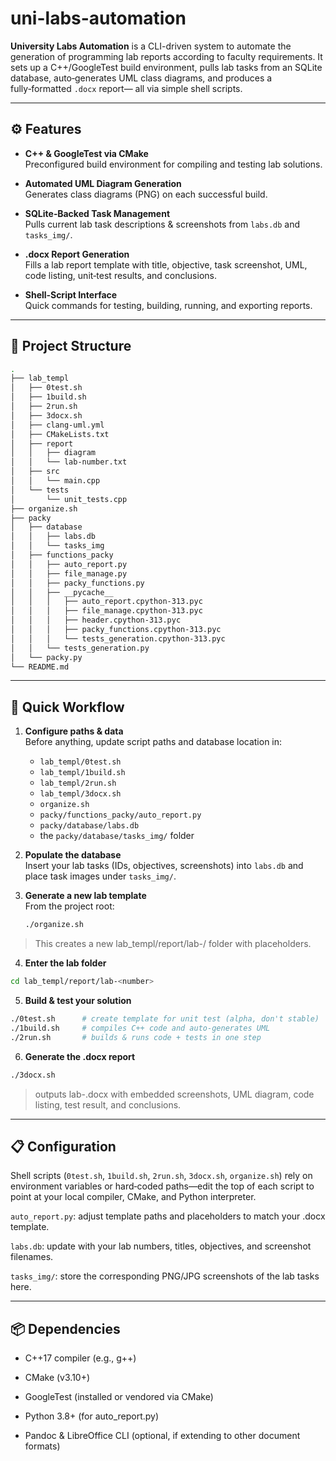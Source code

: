 # uni-labs-automation

**University Labs Automation** is a CLI-driven system to automate the generation of programming lab reports according to faculty requirements. It sets up a C++/GoogleTest build environment, pulls lab tasks from an SQLite database, auto‑generates UML class diagrams, and produces a fully‑formatted `.docx` report— all via simple shell scripts.

---

## ⚙️ Features

- **C++ & GoogleTest via CMake**  
  Preconfigured build environment for compiling and testing lab solutions.

- **Automated UML Diagram Generation**  
  Generates class diagrams (PNG) on each successful build.

- **SQLite‑Backed Task Management**  
  Pulls current lab task descriptions & screenshots from `labs.db` and `tasks_img/`.

- **.docx Report Generation**  
  Fills a lab report template with title, objective, task screenshot, UML, code listing, unit‑test results, and conclusions.

- **Shell‑Script Interface**  
  Quick commands for testing, building, running, and exporting reports.

---

## 🔧 Project Structure

```bash
.
├── lab_templ
│   ├── 0test.sh
│   ├── 1build.sh
│   ├── 2run.sh
│   ├── 3docx.sh
│   ├── clang-uml.yml
│   ├── CMakeLists.txt
│   ├── report
│   │   ├── diagram
│   │   └── lab-number.txt
│   ├── src
│   │   └── main.cpp
│   └── tests
│       └── unit_tests.cpp
├── organize.sh
├── packy
│   ├── database
│   │   ├── labs.db
│   │   └── tasks_img
│   ├── functions_packy
│   │   ├── auto_report.py
│   │   ├── file_manage.py
│   │   ├── packy_functions.py
│   │   ├── __pycache__
│   │   │   ├── auto_report.cpython-313.pyc
│   │   │   ├── file_manage.cpython-313.pyc
│   │   │   ├── header.cpython-313.pyc
│   │   │   ├── packy_functions.cpython-313.pyc
│   │   │   └── tests_generation.cpython-313.pyc
│   │   └── tests_generation.py
│   └── packy.py
└── README.md
```


---

## 🚀 Quick Workflow

1. **Configure paths & data**  
   Before anything, update script paths and database location in:
   - `lab_templ/0test.sh`  
   - `lab_templ/1build.sh`  
   - `lab_templ/2run.sh`  
   - `lab_templ/3docx.sh`  
   - `organize.sh`  
   - `packy/functions_packy/auto_report.py`  
   - `packy/database/labs.db`  
   - the `packy/database/tasks_img/` folder

2. **Populate the database**  
   Insert your lab tasks (IDs, objectives, screenshots) into `labs.db` and place task images under `tasks_img/`.

3. **Generate a new lab template**  
   From the project root:
   ```bash
   ./organize.sh
   
> This creates a new lab_templ/report/lab-<number>/ folder with placeholders.

4. **Enter the lab folder**

```bash
cd lab_templ/report/lab-<number>
```

5. **Build & test your solution**

```bash
./0test.sh      # create template for unit test (alpha, don't stable)
./1build.sh     # compiles C++ code and auto-generates UML
./2run.sh       # builds & runs code + tests in one step
```

6. **Generate the .docx report**

```bash
./3docx.sh
```

> outputs lab-<number>.docx with embedded screenshots, UML diagram, code listing, test result, and conclusions.

---

## 📋 Configuration

Shell scripts (`0test.sh`, `1build.sh`, `2run.sh`, `3docx.sh`, `organize.sh`) rely on environment variables or hard‑coded paths—edit the top of each script to point at your local compiler, CMake, and Python interpreter.

`auto_report.py`: adjust template paths and placeholders to match your .docx template.

`labs.db`: update with your lab numbers, titles, objectives, and screenshot filenames.

`tasks_img/`: store the corresponding PNG/JPG screenshots of the lab tasks here.

---

## 📦 Dependencies

- C++17 compiler (e.g., g++)

- CMake (v3.10+)

- GoogleTest (installed or vendored via CMake)

- Python 3.8+ (for auto_report.py)

- Pandoc & LibreOffice CLI (optional, if extending to other document formats)
